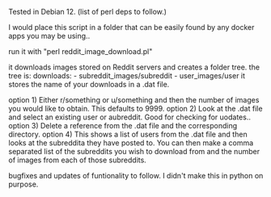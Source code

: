 Tested in Debian 12.
(list of perl deps to follow.)

I would place this script in a folder that can be easily found by any docker apps you may be using..

run it with "perl reddit_image_download.pl"

it downloads images stored on Reddit servers and creates a folder tree.
the tree is: downloads:
                - subreddit_images/subreddit
                - user_images/user
it stores the name of your downloads in a .dat file.


option 1) Either r/something or u/something and then the number of images you would like to obtain. This defaults to 9999.
option 2) Look at the .dat file and select an existing user or aubreddit. Good for checking for uodates..
option 3) Delete a reference from the .dat file and the corresponding directory.
option 4) This shows a list of users from the .dat file and then looks at the subreddita they have posted to.
          You can then make a comma separated list of the subreddits you wish to download from and the number of images from each of those subreddits.

bugfixes and updates of funtionality to follow. I didn't make this in python on purpose.
